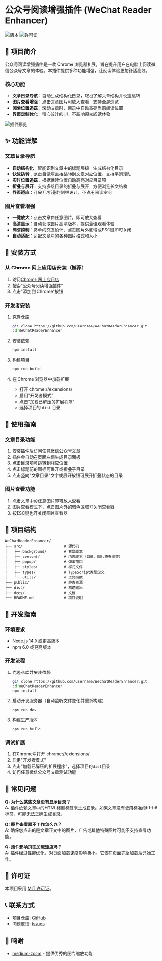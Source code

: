 # 公众号阅读增强插件 (WeChat Reader Enhancer)

![版本](https://img.shields.io/badge/版本-1.0.0-blue)
![许可证](https://img.shields.io/badge/许可证-MIT-green)

## 📖 项目简介

公众号阅读增强插件是一款 Chrome 浏览器扩展，旨在提升用户在电脑上阅读微信公众号文章的体验。本插件提供多种功能增强，让阅读体验更加舒适高效。

### 核心功能

- **文章目录导航**：自动生成结构化目录，轻松了解文章结构并快速跳转
- **图片查看增强**：点击文章图片可放大查看，支持全屏浏览
- **阅读位置追踪**：滚动文章时，目录中自动高亮当前阅读位置
- **界面定制优化**：精心设计的UI，不影响原文阅读体验

![插件预览](docs/images/preview.png)

## ✨ 功能详解

### 文章目录导航

- **自动结构化**：智能识别文章中的标题层级，生成结构化目录
- **快速跳转**：点击目录项直接跳转到文章对应位置，支持平滑滚动
- **实时位置追踪**：根据阅读位置自动高亮对应目录项
- **折叠与展开**：支持多级目录的折叠与展开，方便浏览长文结构
- **界面适应**：可展开/折叠的侧栏设计，不占用阅读空间

### 图片查看增强

- **一键放大**：点击文章内任意图片，即可放大查看
- **高清显示**：自动获取图片高清版本，提供最佳观看体验
- **简洁控制**：简单的交互设计，点击图片外区域或ESC键即可关闭
- **自动适配**：适配文章中的各种图片格式和大小

## 🚀 安装方式

### 从 Chrome 网上应用店安装（推荐）

1. 访问[Chrome 网上应用店](https://chrome.google.com/webstore/category/extensions)
2. 搜索"公众号阅读增强插件"
3. 点击"添加到 Chrome"按钮

### 开发者安装

1. 克隆仓库

   ```bash
   git clone https://github.com/username/WeChatReaderEnhancer.git
   cd WeChatReaderEnhancer
   ```

2. 安装依赖

   ```bash
   npm install
   ```

3. 构建项目

   ```bash
   npm run build
   ```

4. 在 Chrome 浏览器中加载扩展
   - 打开 chrome://extensions/
   - 启用"开发者模式"
   - 点击"加载已解压的扩展程序"
   - 选择项目的 `dist` 目录

## 🔧 使用指南

### 文章目录功能

1. 安装插件后访问任意微信公众号文章
2. 插件会自动在页面左侧生成目录面板
3. 点击目录项可跳转到相应位置
4. 点击标题前的图标可展开或折叠子目录
5. 点击竖向"文章目录"文字或展开按钮可展开折叠状态的目录

### 图片查看功能

1. 点击文章中的任意图片即可放大查看
2. 图片查看模式下，点击图片外的暗色区域可关闭查看器
3. 按ESC键也可关闭图片查看器

## 📂 项目结构

```
WeChatReaderEnhancer/
├── src/                   # 源代码
│   ├── background/        # 背景脚本
│   ├── content/           # 内容脚本（目录、图片查看器等）
│   ├── popup/             # 弹出窗口
│   ├── styles/            # 样式文件
│   ├── types/             # TypeScript类型定义
│   └── utils/             # 工具函数
├── public/                # 静态资源
├── dist/                  # 构建输出
├── docs/                  # 文档
└── README.md              # 项目说明
```

## 🔨 开发指南

### 环境要求

- Node.js 14.0 或更高版本
- npm 6.0 或更高版本

### 开发流程

1. 克隆仓库并安装依赖

   ```bash
   git clone https://github.com/username/WeChatReaderEnhancer.git
   cd WeChatReaderEnhancer
   npm install
   ```

2. 启动开发服务器（自动监听文件变化并重新构建）

   ```bash
   npm run dev
   ```

3. 构建生产版本
   ```bash
   npm run build
   ```

### 调试扩展

1. 在Chrome中打开 chrome://extensions/
2. 启用"开发者模式"
3. 点击"加载已解压的扩展程序"，选择项目的`dist`目录
4. 访问任意微信公众号文章测试功能

## 🐛 常见问题

**Q: 为什么某些文章没有显示目录？**  
A: 插件依赖文章中的HTML标题标签来生成目录。如果文章没有使用标准的h1-h6标签，可能无法正确生成目录。

**Q: 图片查看器不工作怎么办？**  
A: 确保您点击的是文章正文中的图片，广告或其他特殊图片可能不支持查看功能。

**Q: 插件影响页面加载速度吗？**  
A: 插件经过性能优化，对页面加载速度影响极小。它仅在页面完全加载后开始工作。

## 📄 许可证

本项目采用 [MIT 许可证](LICENSE)。

## 📞 联系方式

- 项目仓库: [GitHub](https://github.com/username/WeChatReaderEnhancer)
- 问题反馈: [Issues](https://github.com/username/WeChatReaderEnhancer/issues)

## 🙏 鸣谢

- [medium-zoom](https://github.com/francoischalifour/medium-zoom) - 提供优秀的图片缩放功能
